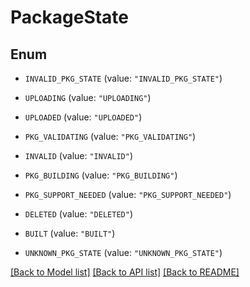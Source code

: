 # PackageState

## Enum


* `INVALID_PKG_STATE` (value: `"INVALID_PKG_STATE"`)

* `UPLOADING` (value: `"UPLOADING"`)

* `UPLOADED` (value: `"UPLOADED"`)

* `PKG_VALIDATING` (value: `"PKG_VALIDATING"`)

* `INVALID` (value: `"INVALID"`)

* `PKG_BUILDING` (value: `"PKG_BUILDING"`)

* `PKG_SUPPORT_NEEDED` (value: `"PKG_SUPPORT_NEEDED"`)

* `DELETED` (value: `"DELETED"`)

* `BUILT` (value: `"BUILT"`)

* `UNKNOWN_PKG_STATE` (value: `"UNKNOWN_PKG_STATE"`)


[[Back to Model list]](../README.md#documentation-for-models) [[Back to API list]](../README.md#documentation-for-api-endpoints) [[Back to README]](../README.md)



